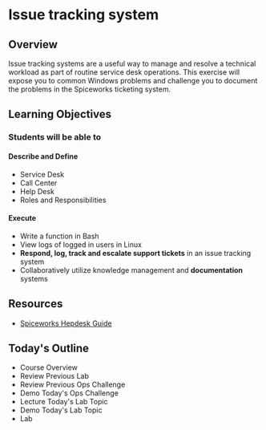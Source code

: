 # Issue tracking system

## Overview

Issue tracking systems are a useful way to manage and resolve a technical workload as part of routine service desk operations. This exercise will expose you to common Windows problems and challenge you to document the problems in the Spiceworks ticketing system.

## Learning Objectives

### Students will be able to

#### Describe and Define

- Service Desk
- Call Center
- Help Desk
- Roles and Responsibilities

#### Execute

- Write a function in Bash
- View logs of logged in users in Linux
- **Respond, log, track and escalate support tickets** in an issue tracking system
- Collaboratively utilize knowledge management and **documentation** systems

## Resources

- [Spiceworks Hepdesk Guide](https://3upg5n1ajpdonqkkp34tcif1-wpengine.netdna-ssl.com/wp-content/uploads/2017/12/help-desk-getting-started-guide.pdf)

## Today's Outline

- Course Overview
- Review Previous Lab
- Review Previous Ops Challenge
- Demo Today's Ops Challenge
- Lecture Today's Lab Topic
- Demo Today's Lab Topic
- Lab
